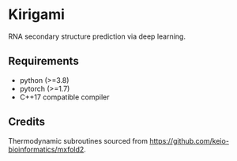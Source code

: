# Kirigami
RNA secondary structure prediction via deep learning.
## Requirements
* python (>=3.8)
* pytorch (>=1.7)
* C++17 compatible compiler
## Credits
Thermodynamic subroutines sourced from https://github.com/keio-bioinformatics/mxfold2.
